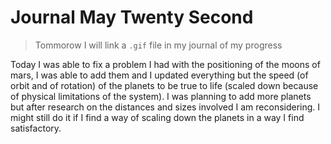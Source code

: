 Journal May Twenty Second
====

>Tommorow I will link a `.gif` file in my journal of my progress

Today I was able to fix a problem I had with the positioning of the moons of mars, I was able to
add them and I updated everything but the speed (of orbit and of rotation) of the planets to be true
to life (scaled down because of physical limitations of the system). I was planning to add more planets 
but after research on the distances and sizes involved I am reconsidering. I might still do it 
if I find a way of scaling down the planets in a way I find satisfactory.

